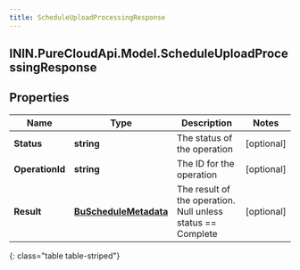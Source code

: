 ```yaml
---
title: ScheduleUploadProcessingResponse
---
```

## ININ.PureCloudApi.Model.ScheduleUploadProcessingResponse

## Properties

|Name | Type | Description | Notes|
|------------ | ------------- | ------------- | -------------|
| **Status** | **string** | The status of the operation | [optional] |
| **OperationId** | **string** | The ID for the operation | [optional] |
| **Result** | [**BuScheduleMetadata**](BuScheduleMetadata.html) | The result of the operation.  Null unless status == Complete | [optional] |
{: class="table table-striped"}


